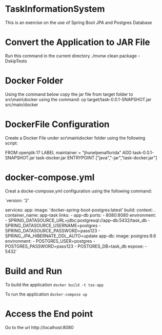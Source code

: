 # TaskInformationSystem
This is an exercise on the use of Spring Boot JPA and Postgres Database

# Convert the Application to JAR File
  Run this command in the current directory
  ./mvnw clean package -DskipTests
  
# Docker Folder
Using the command below copy the jar file from target folder to src\main\docker using the command:
cp target/task-0.0.1-SNAPSHOT.jar src/main/docker

# DockerFile Configuration
Create a Docker File under scr\main\docker folder using the following script:

FROM openjdk:17
LABEL maintainer = "jhunelpenaflorida"
ADD task-0.0.1-SNAPSHOT.jar task-docker.jar
ENTRYPOINT ["java","-jar","task-docker.jar"]

# docker-compose.yml

Creat a docke-compose.yml configuration using the following command:

`version: '2'

services:
  app:
    image: 'docker-spring-boot-postgres:latest'
    build:
      context: .
    container_name: app-task
    links:
      - app-db
    ports:
      - 8080:8080
    environment:
      - SPRING_DATASOURCE_URL=jdbc:postgresql://app-db:5432/task_db
      - SPRING_DATASOURCE_USERNAME=postgres
      - SPRING_DATASOURCE_PASSWORD=pass123
      - SPRING_JPA_HIBERNATE_DDL_AUTO=update
  app-db:
    image: postgres:9.6
    environment:
      - POSTGRES_USER=postgres
      - POSTGRES_PASSWORD=pass123
      - POSTGRES_DB=task_db
    expose:
      - 5432`
# Build and Run
To build the application
`docker build -t tas-app`

To run the application
`docker-compose up`

# Access the End point
Go to the url http://localhost:8080

